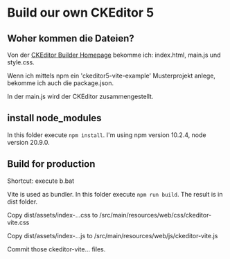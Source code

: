 # Build our own CKEditor 5

## Woher kommen die Dateien?

Von der [CKEditor Builder Homepage](https://ckeditor.com/ckeditor-5/builder/) bekomme ich: index.html, main.js und style.css.

Wenn ich mittels npm ein 'ckeditor5-vite-example' Musterprojekt anlege, bekomme ich auch die package.json.

In der main.js wird der CKEditor zusammengestellt.

## install node_modules

In this folder execute `npm install`. I'm using npm version 10.2.4, node version 20.9.0.

## Build for production

Shortcut: execute b.bat

Vite is used as bundler.
In this folder execute `npm run build`. The result is in dist folder.

Copy dist/assets/index-...css to /src/main/resources/web/css/ckeditor-vite.css

Copy dist/assets/index-...js to /src/main/resources/web/js/ckeditor-vite.js

Commit those ckeditor-vite... files.
